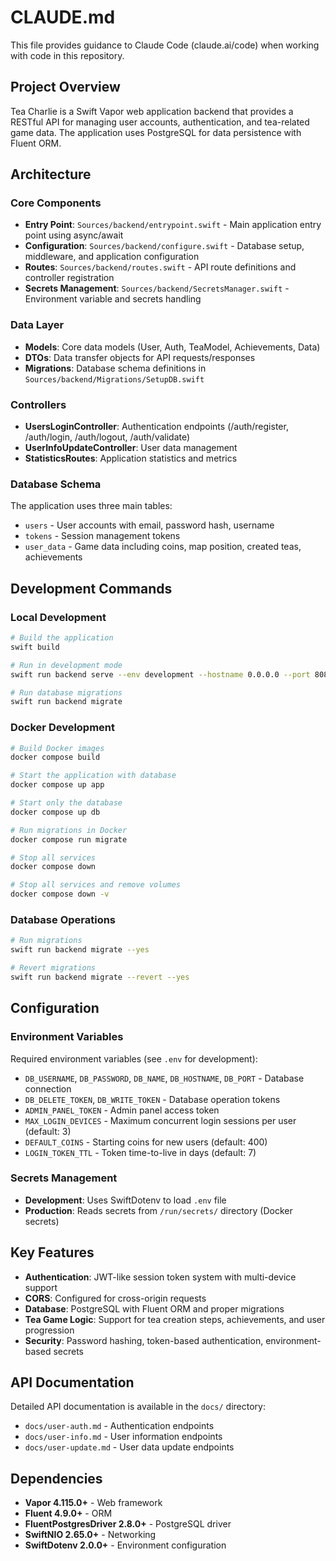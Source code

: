 # CLAUDE.md

This file provides guidance to Claude Code (claude.ai/code) when working with code in this repository.

## Project Overview

Tea Charlie is a Swift Vapor web application backend that provides a RESTful API for managing user accounts, authentication, and tea-related game data. The application uses PostgreSQL for data persistence with Fluent ORM.

## Architecture

### Core Components

- **Entry Point**: `Sources/backend/entrypoint.swift` - Main application entry point using async/await
- **Configuration**: `Sources/backend/configure.swift` - Database setup, middleware, and application configuration
- **Routes**: `Sources/backend/routes.swift` - API route definitions and controller registration
- **Secrets Management**: `Sources/backend/SecretsManager.swift` - Environment variable and secrets handling

### Data Layer

- **Models**: Core data models (User, Auth, TeaModel, Achievements, Data)
- **DTOs**: Data transfer objects for API requests/responses
- **Migrations**: Database schema definitions in `Sources/backend/Migrations/SetupDB.swift`

### Controllers

- **UsersLoginController**: Authentication endpoints (/auth/register, /auth/login, /auth/logout, /auth/validate)
- **UserInfoUpdateController**: User data management
- **StatisticsRoutes**: Application statistics and metrics

### Database Schema

The application uses three main tables:
- `users` - User accounts with email, password hash, username
- `tokens` - Session management tokens
- `user_data` - Game data including coins, map position, created teas, achievements

## Development Commands

### Local Development

```bash
# Build the application
swift build

# Run in development mode
swift run backend serve --env development --hostname 0.0.0.0 --port 8080

# Run database migrations
swift run backend migrate
```

### Docker Development

```bash
# Build Docker images
docker compose build

# Start the application with database
docker compose up app

# Start only the database
docker compose up db

# Run migrations in Docker
docker compose run migrate

# Stop all services
docker compose down

# Stop all services and remove volumes
docker compose down -v
```

### Database Operations

```bash
# Run migrations
swift run backend migrate --yes

# Revert migrations
swift run backend migrate --revert --yes
```

## Configuration

### Environment Variables

Required environment variables (see `.env` for development):
- `DB_USERNAME`, `DB_PASSWORD`, `DB_NAME`, `DB_HOSTNAME`, `DB_PORT` - Database connection
- `DB_DELETE_TOKEN`, `DB_WRITE_TOKEN` - Database operation tokens
- `ADMIN_PANEL_TOKEN` - Admin panel access token
- `MAX_LOGIN_DEVICES` - Maximum concurrent login sessions per user (default: 3)
- `DEFAULT_COINS` - Starting coins for new users (default: 400)
- `LOGIN_TOKEN_TTL` - Token time-to-live in days (default: 7)

### Secrets Management

- **Development**: Uses SwiftDotenv to load `.env` file
- **Production**: Reads secrets from `/run/secrets/` directory (Docker secrets)

## Key Features

- **Authentication**: JWT-like session token system with multi-device support
- **CORS**: Configured for cross-origin requests
- **Database**: PostgreSQL with Fluent ORM and proper migrations
- **Tea Game Logic**: Support for tea creation steps, achievements, and user progression
- **Security**: Password hashing, token-based authentication, environment-based secrets

## API Documentation

Detailed API documentation is available in the `docs/` directory:
- `docs/user-auth.md` - Authentication endpoints
- `docs/user-info.md` - User information endpoints
- `docs/user-update.md` - User data update endpoints

## Dependencies

- **Vapor 4.115.0+** - Web framework
- **Fluent 4.9.0+** - ORM
- **FluentPostgresDriver 2.8.0+** - PostgreSQL driver
- **SwiftNIO 2.65.0+** - Networking
- **SwiftDotenv 2.0.0+** - Environment configuration